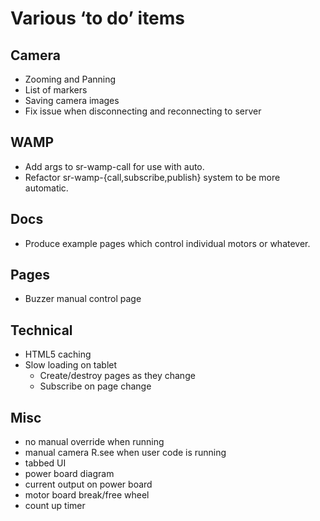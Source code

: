 # Various ‘to do’ items

## Camera

 - Zooming and Panning
 - List of markers
 - Saving camera images
 - Fix issue when disconnecting and reconnecting to server

## WAMP

 - Add args to sr-wamp-call for use with auto.
 - Refactor sr-wamp-{call,subscribe,publish} system to be more automatic.

## Docs

 - Produce example pages which control individual motors or whatever.

## Pages

 - Buzzer manual control page

## Technical

 - HTML5 caching
 - Slow loading on tablet
   - Create/destroy pages as they change
   - Subscribe on page change

## Misc

 - no manual override when running
 - manual camera R.see when user code is running
 - tabbed UI
 - power board diagram
 - current output on power board
 - motor board break/free wheel
 - count up timer
